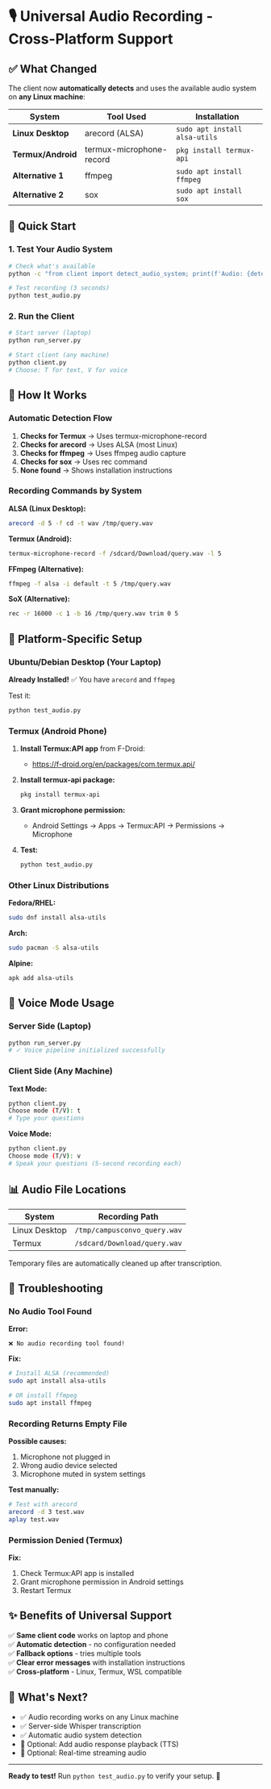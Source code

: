 # 🎙️ Universal Audio Recording - Cross-Platform Support

## ✅ What Changed

The client now **automatically detects** and uses the available audio system on **any Linux machine**:

| System | Tool Used | Installation |
|--------|-----------|--------------|
| **Linux Desktop** | arecord (ALSA) | `sudo apt install alsa-utils` |
| **Termux/Android** | termux-microphone-record | `pkg install termux-api` |
| **Alternative 1** | ffmpeg | `sudo apt install ffmpeg` |
| **Alternative 2** | sox | `sudo apt install sox` |

## 🚀 Quick Start

### 1. Test Your Audio System

```bash
# Check what's available
python -c "from client import detect_audio_system; print(f'Audio: {detect_audio_system()}')"

# Test recording (3 seconds)
python test_audio.py
```

### 2. Run the Client

```bash
# Start server (laptop)
python run_server.py

# Start client (any machine)
python client.py
# Choose: T for text, V for voice
```

## 🎯 How It Works

### Automatic Detection Flow

1. **Checks for Termux** → Uses termux-microphone-record
2. **Checks for arecord** → Uses ALSA (most Linux)
3. **Checks for ffmpeg** → Uses ffmpeg audio capture
4. **Checks for sox** → Uses rec command
5. **None found** → Shows installation instructions

### Recording Commands by System

**ALSA (Linux Desktop):**
```bash
arecord -d 5 -f cd -t wav /tmp/query.wav
```

**Termux (Android):**
```bash
termux-microphone-record -f /sdcard/Download/query.wav -l 5
```

**FFmpeg (Alternative):**
```bash
ffmpeg -f alsa -i default -t 5 /tmp/query.wav
```

**SoX (Alternative):**
```bash
rec -r 16000 -c 1 -b 16 /tmp/query.wav trim 0 5
```

## 📱 Platform-Specific Setup

### Ubuntu/Debian Desktop (Your Laptop)

**Already Installed!** ✅ You have `arecord` and `ffmpeg`

Test it:
```bash
python test_audio.py
```

### Termux (Android Phone)

1. **Install Termux:API app** from F-Droid:
   - https://f-droid.org/en/packages/com.termux.api/

2. **Install termux-api package:**
   ```bash
   pkg install termux-api
   ```

3. **Grant microphone permission:**
   - Android Settings → Apps → Termux:API → Permissions → Microphone

4. **Test:**
   ```bash
   python test_audio.py
   ```

### Other Linux Distributions

**Fedora/RHEL:**
```bash
sudo dnf install alsa-utils
```

**Arch:**
```bash
sudo pacman -S alsa-utils
```

**Alpine:**
```bash
apk add alsa-utils
```

## 🔧 Voice Mode Usage

### Server Side (Laptop)
```bash
python run_server.py
# ✓ Voice pipeline initialized successfully
```

### Client Side (Any Machine)

**Text Mode:**
```bash
python client.py
Choose mode (T/V): t
# Type your questions
```

**Voice Mode:**
```bash
python client.py
Choose mode (T/V): v
# Speak your questions (5-second recording each)
```

## 📊 Audio File Locations

| System | Recording Path |
|--------|----------------|
| Linux Desktop | `/tmp/campusconvo_query.wav` |
| Termux | `/sdcard/Download/query.wav` |

Temporary files are automatically cleaned up after transcription.

## 🐛 Troubleshooting

### No Audio Tool Found

**Error:**
```
❌ No audio recording tool found!
```

**Fix:**
```bash
# Install ALSA (recommended)
sudo apt install alsa-utils

# OR install ffmpeg
sudo apt install ffmpeg
```

### Recording Returns Empty File

**Possible causes:**
1. Microphone not plugged in
2. Wrong audio device selected
3. Microphone muted in system settings

**Test manually:**
```bash
# Test with arecord
arecord -d 3 test.wav
aplay test.wav
```

### Permission Denied (Termux)

**Fix:**
1. Check Termux:API app is installed
2. Grant microphone permission in Android settings
3. Restart Termux

## ✨ Benefits of Universal Support

✅ **Same client code** works on laptop and phone  
✅ **Automatic detection** - no configuration needed  
✅ **Fallback options** - tries multiple tools  
✅ **Clear error messages** with installation instructions  
✅ **Cross-platform** - Linux, Termux, WSL compatible  

## 🎯 What's Next?

- ✅ Audio recording works on any Linux machine
- ✅ Server-side Whisper transcription
- ✅ Automatic audio system detection
- 🔄 Optional: Add audio response playback (TTS)
- 🔄 Optional: Real-time streaming audio

---

**Ready to test!** Run `python test_audio.py` to verify your setup. 🚀
